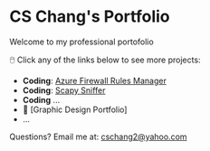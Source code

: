 # CS Chang's Portfolio

Welcome to my professional portofolio


🖱️ Click any of the links below to see more projects:
- **Coding**: [Azure Firewall Rules Manager](https://github.com/CSC2-PyHive/azure-firewall-rule-manager)
- **Coding**: [Scapy Sniffer](https://github.com/CSC2-PyHive/scapy-packet-sniffer)
- **Coding** ...
- :art: [Graphic Design Portfolio]
- ...

Questions? Email me at:
[cschang2@yahoo.com](mailto:cschang2@yahoo.com)
